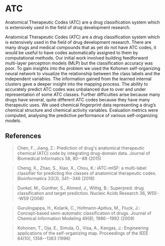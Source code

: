 # ATC
Anatomical Therapeutic Codes (ATC) are a drug classification system which is extensively used in the field of drug development research. 

Anatomical Therapeutic Codes (ATC) are a drug classification system which is extensively used in the field of drug development research.  There are many drugs and medical compounds that as yet do not have ATC codes, it would be useful to have codes automatically assigned to them by computational methods. Our initial work involved building feedforward multi-layer perceptron models (MLP) but the classification accuracy was poor. To gain insights into the problem we used the Kohonen self-organizing neural network to visualize the relationship between the class labels and the independent variables. The information gained from the learned internal clusters gave a deeper insight into the mapping process. The ability to accurately predict ATC codes was unbalanced due to over and under representation of some ATC classes. Further difficulties arise because many drugs have several, quite different ATC codes because they have many therapeutic uses. We used chemical fingerprint data representing a drug’s chemical structure and chemical activity variables. Evaluation metrics were computed, analysing the predictive performance of various self-organizing  models.

## References
> Chen, F., Jiang, Z.: Prediction of drug's anatomical therapeutic chemical
  (ATC) code by integrating drug-domain data. Journal of Biomedical
  Informatics  58,  80--88 (2015)

> Cheng, X., Zhao, S., Xiao, X., Chou, K.: iATC-mISF: a multi-label classifier
  for predicting the classes of anatomical therapeutic codes. Bioinformatics
  33(3),  341--346 (2016)

> Dunkel, M., Gunther, S., Ahmed, J., Wittig, B.: Superpred: drug classification
  and target prediction. Nucleic Acids Research  36,  W55--W59 (2008)

> Gurulingappa, H., Kolarik, C., Hofmann-Apitius, M., Fluck, J.: Concept-based
  semi-automatic classification of drugs. Journal of Chemical Information
  Modeling  49(8),  1986--1992 (2009)

> Kohonen, T., Oja, E., Simula, O., Visa, A., Kangas, J.: Engineering
  applications of the self-organizing map. Proceedings of the IEEE  84(10),
  1358--1383 (1996)
